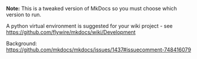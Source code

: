 **Note:** This is a tweaked version of MkDocs so you must choose which version to run.

A python virtual environment is suggested for your wiki project - see https://github.com/flywire/mkdocs/wiki/Development

Background: https://github.com/mkdocs/mkdocs/issues/1437#issuecomment-748416079
